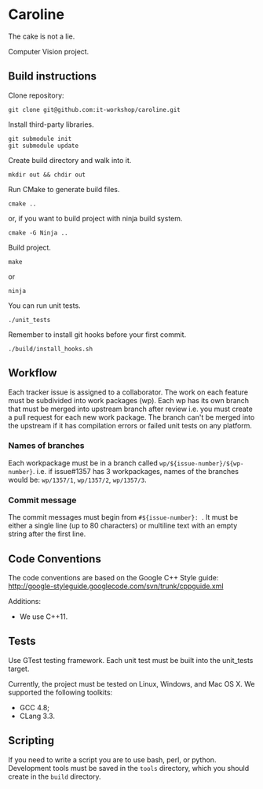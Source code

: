 # Caroline

The cake is not a lie.

Computer Vision project.

## Build instructions

Clone repository:

    git clone git@github.com:it-workshop/caroline.git

Install third-party libraries.

    git submodule init
    git submodule update

Create build directory and walk into it.

    mkdir out && chdir out

Run CMake to generate build files.

    cmake ..

or, if you want to build project with ninja build system.

    cmake -G Ninja ..

Build project.

    make

or

    ninja

You can run unit tests.

    ./unit_tests

Remember to install git hooks before your first commit.

    ./build/install_hooks.sh

## Workflow

Each tracker issue is assigned to a collaborator. The work on each feature must be
subdivided into work packages (wp). Each wp has its own branch that must be merged
into upstream branch after review i.e. you must create a pull request for each new
work package. The branch can't be merged into the upstream if it has compilation
errors or failed unit tests on any platform.

### Names of branches

Each workpackage must be in a branch called ``wp/${issue-number}/${wp-number}``.
i.e. if issue#1357 has 3 workpackages, names of the branches would be:
``wp/1357/1``,
``wp/1357/2``,
``wp/1357/3``.

### Commit message

The commit messages must begin from ``#${issue-number}: ``. It must be
either a single line (up to 80 characters) or multiline text with an empty
string after the first line.

## Code Conventions

The code conventions are based on the Google C++ Style guide:
http://google-styleguide.googlecode.com/svn/trunk/cppguide.xml

Additions:

 * We use C++11.

## Tests

Use GTest testing framework. Each unit test must be built into the unit_tests
target.

Currently, the project must be tested on Linux, Windows, and Mac OS X.
We supported the following toolkits:

 * GCC 4.8;
 * CLang 3.3.

## Scripting

If you need to write a script you are to use bash, perl, or python.
Development tools must be saved in the ``tools`` directory, which you should
create in the ``build`` directory.
